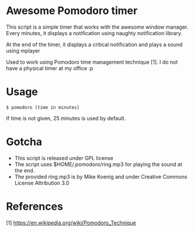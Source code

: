 Awesome Pomodoro timer
=====================

This script is a simple timer that works with the awesome window manager.
Every minutes, it displays a notification using naughty notification library.

At the end of the timer, it displays a critical notification and plays a sound using mplayer

Used to work using Pomodoro time management technique [1]. I do not have a physical timer at my office :p


Usage
=====
	$ pomodoro [time in minutes]

If time is not given, 25 minutes is used by default.

Gotcha
======
* This script is released under GPL license
* The script uses $HOME/.pomodoro/ring.mp3 for playing the sound at the end.
* The provided ring.mp3 is by Mike Koenig and under Creative Commons License Attribution 3.0

References
==========
[1] https://en.wikipedia.org/wiki/Pomodoro_Technique
